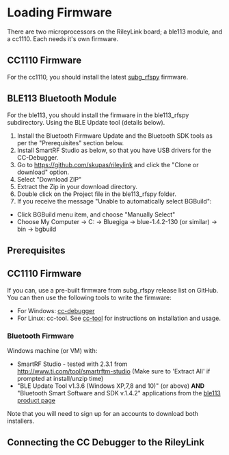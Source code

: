 # Loading Firmware

There are two microprocessors on the RileyLink board; a ble113 module, and a cc1110. Each needs it's own firmware.

## CC1110 Firmware

For the cc1110, you should install the latest [subg_rfspy](https://github.com/skupas/subg_rfspy) firmware.

## BLE113 Bluetooth Module

For the ble113, you should install the firmware in the ble113_rfspy subdirectory.
Using the BLE Update tool (details below).

1. Install the Bluetooth Firmware Update and the Bluetooth SDK tools as per the "Prerequisites" section below.
2. Install SmartRF Studio as below, so that you have USB drivers for the CC-Debugger.
3. Go to https://github.com/skupas/rileylink and click the "Clone or download" option.
4. Select "Download ZIP"
5. Extract the Zip in your download directory.
6. Double click on the Project file in the ble113_rfspy folder.
7. If you receive the message "Unable to automatically select BGBuild":
  - Click BGBuild menu item, and choose "Manually Select"
  - Choose My Computer -> C: -> Bluegiga -> blue-1.4.2-130 (or similar) -> bin -> bgbuild

## Prerequisites

## CC1110 Firmware

If you can, use a pre-built firmware from subg_rfspy release list on GitHub. You can then
use the following tools to write the firmware:

* For Windows: [cc-debugger](http://www.ti.com/tool/cc-debugger)
* For Linux: cc-tool. See [cc-tool](https://github.com/oskarpearson/mmeowlink/wiki/Firmware-install-with-CC-Tool-%28Linux%29) for instructions on installation and usage.

### Bluetooth Firmware

Windows machine (or VM) with:

* SmartRF Studio - tested with 2.3.1 from http://www.ti.com/tool/smartrftm-studio (Make sure to 'Extract All' if prompted at install/unzip time)
* "BLE Update Tool v1.3.6 (Windows XP,7,8 and 10)" (or above) **AND** "Bluetooth Smart Software and SDK v.1.4.2" applications
from the [ble113 product page](https://www.bluegiga.com/en-US/products/software-bluegiga-bluetooth-smart/)

Note that you will need to sign up for an accounts to download both installers.

## Connecting the CC Debugger to the RileyLink

<Picture to be added>
